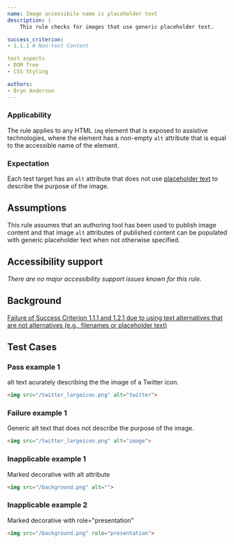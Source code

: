 ```yaml
---
name: Image accessibile name is placeholder text
description: |
	This rule checks for images that use generic placeholder text.

success_criterion:
- 1.1.1 # Non-text Content

test_aspects
- DOM Tree
- CSS Styling

authors:
- Bryn Anderson
---
```


### Applicability

The rule applies to any HTML `img` element that is exposed to assistive technologies, where the element has a non-empty `alt` attribute that is equal to the accessible name of the element.

### Expectation

Each test target has an `alt` attribute that does not use [placeholder text](#placeholder-text) to describe the purpose of the image.

## Assumptions

This rule assumes that an authoring tool has been used to publish image content and that image `alt` attributes of published content can be populated with generic placeholder text when not otherwise specified.

## Accessibility support

*There are no major accessibility support issues known for this rule.*

## Background

[Failure of Success Criterion 1.1.1 and 1.2.1 due to using text alternatives that are not alternatives (e.g., filenames or placeholder text)](https://www.w3.org/TR/WCAG20-TECHS/F30.html)

## Test Cases

### Pass example 1

alt text acurately describing the the image of a Twitter icon.

```html
<img src="/twitter_largeicon.png" alt="twitter">
```

### Failure example 1

Generic alt text that does not describe the purpose of the image.

```html
<img src="/twitter_largeicon.png" alt="image">
```

### Inapplicable example 1

Marked decorative with alt attribute

```html
<img src="/background.png" alt="">
```

### Inapplicable example 2

Marked decorative with role="presentation"

```html
<img src="/background.png" role="presentation">
```
